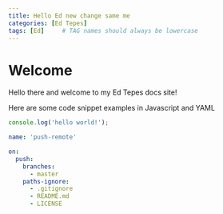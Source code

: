 ```yaml
---
title: Hello Ed new change same me
categories: [Ed Tepes]
tags: [Ed]     # TAG names should always be lowercase
---
```


# Welcome

Hello there and welcome to my Ed Tepes docs site!

Here are some code snippet examples in Javascript and YAML

```javascript
console.log('hello world!');
```

```yml
name: 'push-remote'

on:
  push:
    branches:
      - master
    paths-ignore:
      - .gitignore
      - README.md
      - LICENSE
```